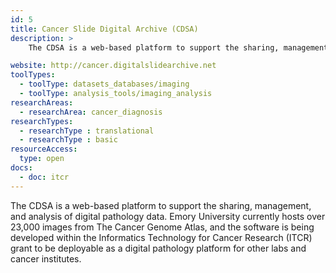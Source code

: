 ```yaml
---
id: 5
title: Cancer Slide Digital Archive (CDSA)
description: >
    The CDSA is a web-based platform to support the sharing, management, and analysis of digital pathology data.

website: http://cancer.digitalslidearchive.net
toolTypes:
  - toolType: datasets_databases/imaging
  - toolType: analysis_tools/imaging_analysis
researchAreas:
  - researchArea: cancer_diagnosis
researchTypes:
  - researchType : translational
  - researchType : basic
resourceAccess:
  type: open
docs:
  - doc: itcr
---
```

The CDSA is a web-based platform to support the sharing, management, and analysis of digital pathology data. Emory University  currently hosts over 23,000 images from The Cancer Genome Atlas, and the software is being developed within the Informatics Technology for Cancer Research (ITCR) grant to be deployable as a digital pathology platform for other labs and cancer institutes.